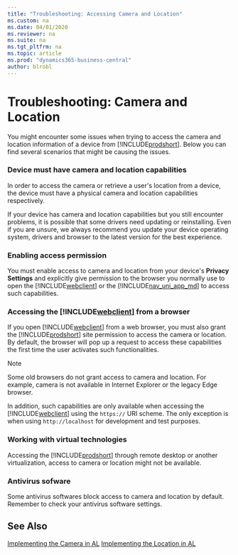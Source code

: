 ```yaml
---
title: "Troubleshooting: Accessing Camera and Location"
ms.custom: na
ms.date: 04/01/2020
ms.reviewer: na
ms.suite: na
ms.tgt_pltfrm: na
ms.topic: article
ms.prod: "dynamics365-business-central"
author: blrobl
---
```


# Troubleshooting: Camera and Location

You might encounter some issues when trying to access the camera and location information of a device from [!INCLUDE[prodshort](includes/prodshort.md)]. Below you can find several scenarios that might be causing the issues.

### Device must have camera and location capabilities

In order to access the camera or retrieve a user's location from a device, the device must have a physical camera and location capabilities respectively.

If your device has camera and location capabilities but you still encounter problems, it is possible that some drivers need updating or reinstalling. Even if you are unsure, we always recommend you update your device operating system, drivers and browser to the latest version for the best experience.

### Enabling access permission

You must enable access to camera and location from your device's **Privacy Settings** and explicitly give permission to the browser you normally use to open the [!INCLUDE[webclient](includes/webclient.md)] or the [!INCLUDE[nav_uni_app_md](includes/nav_uni_app_md.md)] to access such capabilities.

<!--For example, you could list a few steps to check or grant access to the location for BC (eg. in edge browser this is Settings >> Site Permissions >> Location or Camera and wil llook something like this once you grant acces. Mention that this varies by device and browser.-->


### Accessing the [!INCLUDE[webclient](includes/webclient.md)] from a browser

If you open [!INCLUDE[webclient](includes/webclient.md)] from a web browser, you must also grant the [!INCLUDE[prodshort](includes/prodshort.md)] site permission to access the camera or location. By default, the browser will pop up a request to access these capabilities the first time the user activates such functionalities. 

> [!NOTE]
> Some old browsers do not grant access to camera and location. For example, camera is not available in Internet Explorer or the legacy Edge browser.

In addition, such capabilities are only available when accessing the [!INCLUDE[webclient](includes/webclient.md)] using the `https://` URI scheme. The only exception is when using `http://localhost` for development and test purposes.


### Working with virtual technologies

Accessing the [!INCLUDE[prodshort](includes/prodshort.md)] through remote desktop or another virtualization, access to camera or location might not be available.

### Antivirus sofware
Some antivirus softwares block access to camera and location by default. Remember to check your antivirus software settings.

## See Also
[Implementing the Camera in AL](devenv-implement-camera-al.md)
[Implementing the Location in AL](devenv-implement-location-al.md)